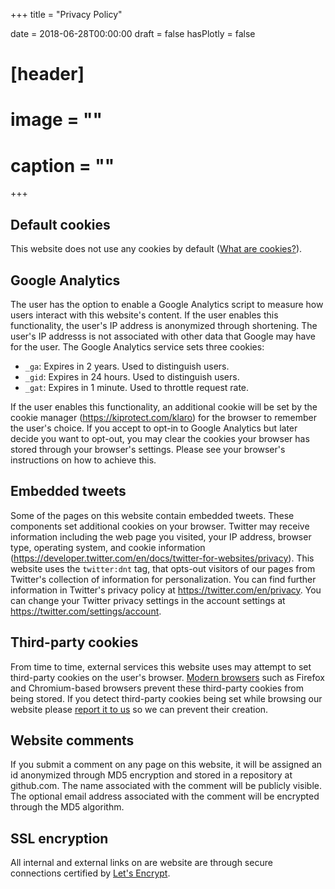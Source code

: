 +++
title = "Privacy Policy"

date = 2018-06-28T00:00:00
draft = false
hasPlotly = false

# [header]
# image = ""
# caption = ""
+++

## Default cookies

This website does not use any cookies by default ([What are cookies?](https://en.wikipedia.org/wiki/HTTP_cookie)).

## Google Analytics
The user has the option to enable a Google Analytics script to measure how users interact with this website's content.
If the user enables this functionality, the user's IP address is anonymized through shortening.
The user's IP addresss is not associated with other data that Google may have for the user.
The Google Analytics service sets three cookies:

- `_ga`: Expires in 2 years. Used to distinguish users.
- `_gid`: Expires in 24 hours. Used to distinguish users.
- `_gat`: Expires in 1 minute. Used to throttle request rate.  

If the user enables this functionality, an additional cookie will be set by the cookie manager (https://kiprotect.com/klaro) for the browser to remember the user's choice.
If you accept to opt-in to Google Analytics but later decide you want to opt-out, you may clear the cookies your browser has stored through your browser's settings.
Please see your browser's instructions on how to achieve this.

## Embedded tweets

Some of the pages on this website contain embedded tweets. 
These components set additional cookies on your browser.
Twitter may receive information including the web page you visited, your IP address, browser type, operating system, and cookie information (https://developer.twitter.com/en/docs/twitter-for-websites/privacy). 
This website uses the `twitter:dnt` tag, that opts-out visitors of our pages from Twitter's collection of information for personalization.
You can find further information in Twitter's privacy policy at https://twitter.com/en/privacy.
You can change your Twitter privacy settings in the account settings at https://twitter.com/settings/account.

## Third-party cookies

From time to time, external services this website uses may attempt to set third-party cookies on the user's browser. [Modern browsers](https://developer.mozilla.org/en-US/docs/Web/HTTP/Headers/Set-Cookie/SameSite#Browser_compatibility) such as Firefox and Chromium-based browsers prevent these third-party cookies from being stored. If you detect third-party cookies being set while browsing our website please
[report it to us](https://gitlab.com/neurathsboat.blog/neurathsboat.blog/issues/new?issue%5Bassignee_id%5D=&issue%5Bmilestone_id%5D=)
so we can prevent their creation.

## Website comments

If you submit a comment on any page on this website, it will be assigned an id anonymized through MD5 encryption and stored in a repository at github.com. The name associated with the comment will be publicly visible. The optional email address associated with the comment will be encrypted through the MD5 algorithm.

## SSL encryption

All internal and external links on are website are through secure connections certified by [Let's Encrypt](https://letsencrypt.org/).

